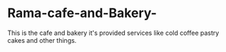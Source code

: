 # Rama-cafe-and-Bakery-
This is the cafe and bakery it's provided services like cold coffee pastry cakes and other things.
